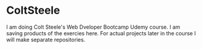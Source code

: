 # ColtSteele

I am doing Colt Steele's Web Dveloper Bootcamp Udemy course. I am saving products of the exercies here.
For actual projects later in the course I will make separate repositories.
